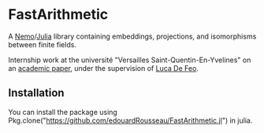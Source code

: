 # FastArithmetic

A [Nemo](http://nemocas.org/)/[Julia](http://julialang.org/) library containing embeddings, projections, and isomorphisms between finite fields.

Internship work at the université "Versailles Saint-Quentin-En-Yvelines" on an [academic paper](http://defeo.lu/#research), under the supervision of [Luca De Feo](http://defeo.lu/).

## Installation 

You can install the package using
	Pkg.clone("https://github.com/edouardRousseau/FastArithmetic.jl") in julia.
